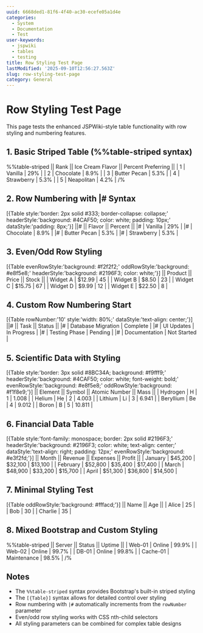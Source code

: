 ```yaml
---
uuid: 6668ded1-81f6-4f40-ac30-ecefe05a1d4e
categories:
  - System
  - Documentation
  - Test
user-keywords:
  - jspwiki
  - tables
  - testing
title: Row Styling Test Page
lastModified: '2025-09-10T12:56:27.563Z'
slug: row-styling-test-page
category: General
---
```

# Row Styling Test Page

This page tests the enhanced JSPWiki-style table functionality with row styling and numbering features.

## 1. Basic Striped Table (%%table-striped syntax)

%%table-striped
|| Rank || Ice Cream Flavor || Percent Preferring ||
| 1 | Vanilla | 29% |
| 2 | Chocolate | 8.9% |
| 3 | Butter Pecan | 5.3% |
| 4 | Strawberry | 5.3% |
| 5 | Neapolitan | 4.2% |
/%

## 2. Row Numbering with |# Syntax

[{Table style:'border: 2px solid #333; border-collapse: collapse;' headerStyle:'background: #4CAF50; color: white; padding: 10px;' dataStyle:'padding: 8px;'}]
||# || Flavor || Percent ||
|# | Vanilla | 29% |
|# | Chocolate | 8.9% |
|# | Butter Pecan | 5.3% |
|# | Strawberry | 5.3% |

## 3. Even/Odd Row Styling

[{Table evenRowStyle:'background: #f2f2f2;' oddRowStyle:'background: #e8f5e8;' headerStyle:'background: #2196F3; color: white;'}]
|| Product || Price || Stock ||
| Widget A | $12.99 | 45 |
| Widget B | $8.50 | 23 |
| Widget C | $15.75 | 67 |
| Widget D | $9.99 | 12 |
| Widget E | $22.50 | 8 |

## 4. Custom Row Numbering Start

[{Table rowNumber:'10' style:'width: 80%;' dataStyle:'text-align: center;'}]
||# || Task || Status ||
|# | Database Migration | Complete |
|# | UI Updates | In Progress |
|# | Testing Phase | Pending |
|# | Documentation | Not Started |

## 5. Scientific Data with Styling

[{Table style:'border: 3px solid #8BC34A; background: #f9fff9;' headerStyle:'background: #4CAF50; color: white; font-weight: bold;' evenRowStyle:'background: #e8f5e8;' oddRowStyle:'background: #f1f8e9;'}]
|| Element || Symbol || Atomic Number || Mass ||
| Hydrogen | H | 1 | 1.008 |
| Helium | He | 2 | 4.003 |
| Lithium | Li | 3 | 6.941 |
| Beryllium | Be | 4 | 9.012 |
| Boron | B | 5 | 10.811 |

## 6. Financial Data Table

[{Table style:'font-family: monospace; border: 2px solid #2196F3;' headerStyle:'background: #2196F3; color: white; text-align: center;' dataStyle:'text-align: right; padding: 12px;' evenRowStyle:'background: #e3f2fd;'}]
|| Month || Revenue || Expenses || Profit ||
| January | $45,200 | $32,100 | $13,100 |
| February | $52,800 | $35,400 | $17,400 |
| March | $48,900 | $33,200 | $15,700 |
| April | $51,300 | $36,800 | $14,500 |

## 7. Minimal Styling Test

[{Table oddRowStyle:'background: #fffacd;'}]
|| Name || Age ||
| Alice | 25 |
| Bob | 30 |
| Charlie | 35 |

## 8. Mixed Bootstrap and Custom Styling

%%table-striped
|| Server || Status || Uptime ||
| Web-01 | Online | 99.9% |
| Web-02 | Online | 99.7% |
| DB-01 | Online | 99.8% |
| Cache-01 | Maintenance | 98.5% |
/%

## Notes

- The `%%table-striped` syntax provides Bootstrap's built-in striped styling
- The `[{Table}]` syntax allows for detailed control over styling
- Row numbering with `|#` automatically increments from the `rowNumber` parameter
- Even/odd row styling works with CSS nth-child selectors
- All styling parameters can be combined for complex table designs

